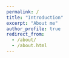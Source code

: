 ```yaml
---
permalink: /
title: "Introduction"
excerpt: "About me"
author_profile: true
redirect_from: 
  - /about/
  - /about.html
---
```


